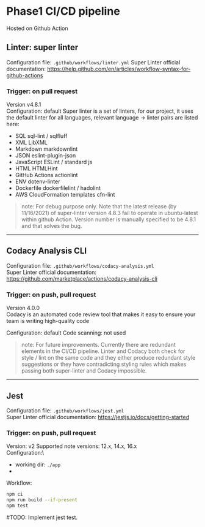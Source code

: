 # Phase1 CI/CD pipeline

Hosted on Github Action
## Linter: super linter

Configuration file: `.github/workflows/linter.yml`
Super Linter official documentation:
https://help.github.com/en/articles/workflow-syntax-for-github-actions

### Trigger: on pull request
Version v4.8.1 \
Configuration: default
Super linter is a set of linters, for our project, it uses the default linter for all languages, relevant language -> linter pairs are listed here:
- SQL	sql-lint / sqlfluff
- XML	LibXML
- Markdown	markdownlint
- JSON	eslint-plugin-json
- JavaScript	ESLint / standard js
- HTML	HTMLHint
- GitHub Actions	actionlint
- ENV	dotenv-linter
- Dockerfile	dockerfilelint / hadolint
- AWS CloudFormation templates	cfn-lint

> note:
For debug purpose only. Note that the latest release (by 11/16/2021) of super-linter version 4.8.3 fail to operate in ubuntu-latest within github Action. Version number is manually specified to be 4.8.1 and that solves the bug. 

---

## Codacy Analysis CLI

Configuration file: `.github/workflows/codacy-analysis.yml`\
Super Linter official documentation:
https://github.com/marketplace/actions/codacy-analysis-cli

### Trigger: on push, pull request
Version 4.0.0\
Codacy is an automated code review tool that makes it easy to ensure your team is writing high-quality code

Configuration: default
Code scanning: not used

> note:
For future improvements. Currently there are redundant elements in the CI/CD pipeline. Linter and Codacy both check for style / lint on the same code and they either produce redundant style suggestions or they have contradicting styling rules which makes passing both super-linter and Codacy impossible.

---
## Jest

Configuration file: `.github/workflows/jest.yml`\
Super Linter official documentation:
https://jestjs.io/docs/getting-started

### Trigger: on push, pull request
Version: v2
Supported note versions: 12.x, 14.x, 16.x\
Configuration:\
- working dir: `./app`
- 
Workflow:
``` bash
npm ci
npm run build --if-present
npm test
```

#TODO:
Implement jest test.